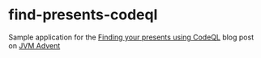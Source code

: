 # find-presents-codeql

Sample application for the [Finding your presents using CodeQL](https://www.javaadvent.com/?p=3198) blog post on [JVM Advent](https://www.javaadvent.com/)
